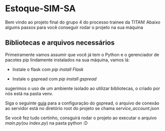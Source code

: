 # Estoque-SIM-SA

Bem vindo ao projeto final do grupo 4 do processo trainee da TITAN! Abaixo algums passos para você conseguir rodar o projeto na sua máquina

## Bibliotecas e arquivos necessários
Primeiramente vamos assumir que você já tem o Python e o gerenciador de pacotes pip lindamente instalados na sua máquina, vamos lá:

* Instale o flask com _pip install Flask_

* Instale o gspread com _pip install gspread_

sugerimos o uso de um ambiente isolado ao utilizar bibliotecas, o criado por nós está na pasta venv.

Siga o seguinte [guia](https://gspread.readthedocs.io/en/latest/oauth2.html#for-bots-using-service-account) para a configuração do gspread, o arquivo de conexão ao servidor está no diretório root do projeto se chama _service_account.json_

Se você fez tudo certinho, consguirá rodar o projeto ao executar o arquivo _main.py_(ou _index.py_) na pasta python :D